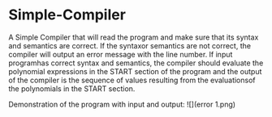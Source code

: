 # Simple-Compiler
A Simple Compiler that  will read the program and make sure that its syntax and semantics are correct. If the syntaxor semantics are not correct, the compiler will output an error message with the line number. If input programhas correct syntax and semantics, the compiler should evaluate the polynomial expressions in the START section of the program and the output of the compiler is the sequence of values resulting from the evaluationsof the polynomials in the START section.

Demonstration of the program with input and output:
![](error 1.png)

